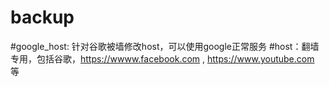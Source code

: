 backup
======
#google_host: 针对谷歌被墙修改host，可以使用google正常服务
#host：翻墙专用，包括谷歌，https://wwww.facebook.com , https://www.youtube.com 等
